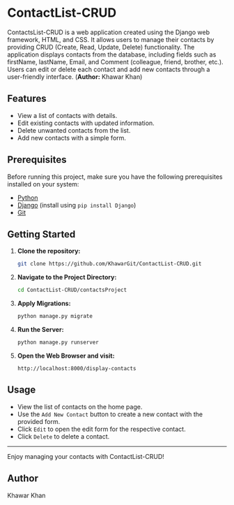 # ContactList-CRUD

ContactsList-CRUD is a web application created using the Django web framework, HTML, and CSS. It allows users to manage their contacts by providing CRUD (Create, Read, Update, Delete) functionality. The application displays contacts from the database, including fields such as firstName, lastName, Email, and Comment (colleague, friend, brother, etc.). Users can edit or delete each contact and add new contacts through a user-friendly interface.
(<strong>Author:</strong> Khawar Khan)
## Features

- View a list of contacts with details.
- Edit existing contacts with updated information.
- Delete unwanted contacts from the list.
- Add new contacts with a simple form.

## Prerequisites

Before running this project, make sure you have the following prerequisites installed on your system:

- [Python](https://www.python.org/)
- [Django](https://www.djangoproject.com/) (install using `pip install Django`)
- [Git](https://git-scm.com/)

## Getting Started

1. **Clone the repository:**

   ```bash
   git clone https://github.com/KhawarGit/ContactList-CRUD.git
2. **Navigate to the Project Directory:**
   ```bash
   cd ContactList-CRUD/contactsProject
3. **Apply Migrations:**
   ```bash
   python manage.py migrate

4. **Run the Server:**
   ```bash
   python manage.py runserver
5. **Open the Web Browser and visit:**
   ```plaintext
   http://localhost:8000/display-contacts
## Usage
* View the list of contacts on the home page.
* Use the `Add New Contact` button to create a new contact with the provided form.
* Click `Edit` to open the edit form for the respective contact.
* Click `Delete` to delete a contact.
<hr>
Enjoy managing your contacts with ContactList-CRUD!

## Author
Khawar Khan
